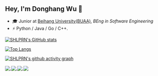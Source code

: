 ## Hey, I'm Donghang Wu 👋

- 🎓 Junior at [Beihang University(BUAA)](https://www.buaa.edu.cn), _BEng in Software Engineering_
- ⚡ Python / Java / Go / C++.

[![SHLPRN's GitHub stats](https://github-readme-stats-ten-gilt.vercel.app/api?username=shlprn&theme=tokyonight&show_icons=true&count_private=true)](https://github.com/anuraghazra/github-readme-stats)

[![Top Langs](https://github-readme-stats-ten-gilt.vercel.app/api/top-langs/?username=shlprn&card_width=500)](https://github.com/anuraghazra/github-readme-stats)

[![SHLPRN's github activity graph](https://github-readme-activity-graph.cyclic.app/graph?username=shlprn&theme=tokyo-night)](https://github.com/ashutosh00710/github-readme-activity-graph)

<a href="https://github.com/shlprn/forumProj">
  <img align="center" src="https://github-readme-stats-ten-gilt.vercel.app/api/pin/?username=shlprn&repo=forumProj&theme=tokyonight" />
</a>
<a href="https://github.com/shlprn/forumProj">
  <img align="center" src="https://github-readme-stats-ten-gilt.vercel.app/api/pin/?username=shlprn&repo=forumProj&theme=algolia" />
</a>
<a href="https://github.com/shlprn/forumProj">
  <img align="center" src="https://github-readme-stats-ten-gilt.vercel.app/api/pin/?username=shlprn&repo=forumProj&theme=prussian" />
</a>
<a href="https://github.com/shlprn/forumProj">
  <img align="center" src="https://github-readme-stats-ten-gilt.vercel.app/api/pin/?username=shlprn&repo=forumProj&theme=calm" />
</a>
